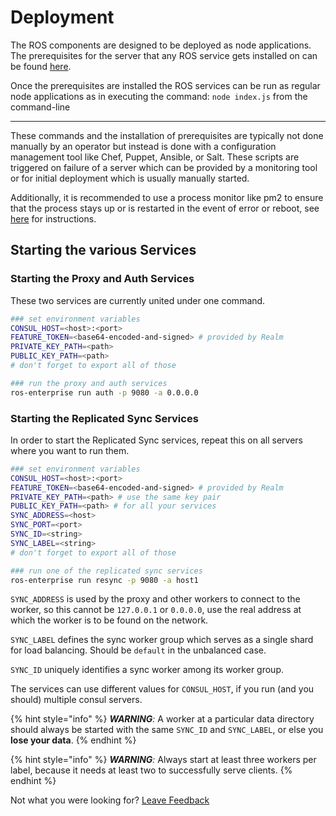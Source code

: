 # Deployment

The ROS components are designed to be deployed as node applications. The prerequisites for the server that any ROS service gets installed on can be found [here](https://realm.io/docs/realm-object-server/latest/#install-realm-object-server%20).

Once the prerequisites are installed the ROS services can be run as regular node applications as in executing the command: `node index.js` from the command-line  
****

These commands and the installation of prerequisites are typically not done manually by an operator but instead is done with a configuration management tool like Chef, Puppet, Ansible, or Salt. These scripts are triggered on failure of a server which can be provided by a monitoring tool or for initial deployment which is usually manually started.  


Additionally, it is recommended to use a process monitor like pm2 to ensure that the process stays up or is restarted in the event of error or reboot, see [here]() for instructions.  

## Starting the various Services

### Starting the Proxy and Auth Services

These two services are currently united under one command.

```bash
### set environment variables
CONSUL_HOST=<host>:<port>
FEATURE_TOKEN=<base64-encoded-and-signed> # provided by Realm
PRIVATE_KEY_PATH=<path>
PUBLIC_KEY_PATH=<path>
# don't forget to export all of those

### run the proxy and auth services
ros-enterprise run auth -p 9080 -a 0.0.0.0
```

### Starting the Replicated Sync Services

In order to start the Replicated Sync services, repeat this on all servers where you want to run them.

```bash
### set environment variables
CONSUL_HOST=<host>:<port>
FEATURE_TOKEN=<base64-encoded-and-signed> # provided by Realm
PRIVATE_KEY_PATH=<path> # use the same key pair
PUBLIC_KEY_PATH=<path> # for all your services
SYNC_ADDRESS=<host>
SYNC_PORT=<port>
SYNC_ID=<string>
SYNC_LABEL=<string>
# don't forget to export all of those

### run one of the replicated sync services
ros-enterprise run resync -p 9080 -a host1
```

`SYNC_ADDRESS` is used by the proxy and other workers to connect to the worker, so this cannot be `127.0.0.1` or `0.0.0.0`, use the real address at which the worker is to be found on the network.

`SYNC_LABEL` defines the sync worker group which serves as a single shard for load balancing. Should be `default` in the unbalanced case.

`SYNC_ID` uniquely identifies a sync worker among its worker group.

The services can use different values for `CONSUL_HOST`, if you run \(and you should\) multiple consul servers.



{% hint style="info" %}
_**WARNING**:_ A worker at a particular data directory should always be started with the same `SYNC_ID` and `SYNC_LABEL`, or else you **lose your data**.
{% endhint %}

{% hint style="info" %}
_**WARNING**:_ Always start at least three workers per label, because it needs at least two to successfully serve clients.
{% endhint %}

Not what you were looking for? [Leave Feedback](https://realm3.typeform.com/to/A4guM3) 

  


